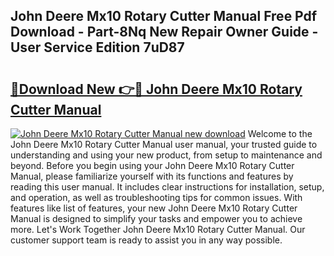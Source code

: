 ## John Deere Mx10 Rotary Cutter Manual Free Pdf Download - Part-8Nq New Repair Owner Guide - User Service Edition 7uD87

# <h2><a href="http://bc8574.oget.top/?id=John+Deere+Mx10+Rotary+Cutter+Manual">🔗Download New 👉🔴 John Deere Mx10 Rotary Cutter Manual</a></h2>

[![John Deere Mx10 Rotary Cutter Manual new download](https://i.imgur.com/5g1atiW.png)](http://bc8574.oget.top/?id=John+Deere+Mx10+Rotary+Cutter+Manual)
Welcome to the John Deere Mx10 Rotary Cutter Manual user manual, your trusted guide to understanding and using your new product, from setup to maintenance and beyond. Before you begin using your John Deere Mx10 Rotary Cutter Manual, please familiarize yourself with its functions and features by reading this user manual. It includes clear instructions for installation, setup, and operation, as well as troubleshooting tips for common issues. With features like list of features, your new John Deere Mx10 Rotary Cutter Manual is designed to simplify your tasks and empower you to achieve more. Let's Work Together John Deere Mx10 Rotary Cutter Manual. Our customer support team is ready to assist you in any way possible.
